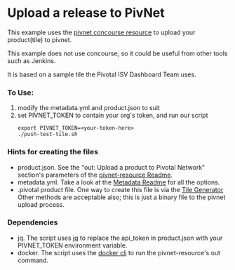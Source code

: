 # Upload a release to PivNet 
This example uses the [pivnet concourse resource](https://github.com/pivotal-cf/pivnet-resource) to upload your product(tile) to pivnet.

This example does not use concourse, so it could be useful from
other tools such as Jenkins. 

It is based on a sample tile the Pivotal ISV Dashboard Team uses.

### To Use:
  1. modify the metadata.yml and product.json to suit
  1. set PIVNET_TOKEN to contain your org's token, and run our script
     ```
     export PIVNET_TOKEN=<your-token-here>
     ./push-test-tile.sh
     ```

### Hints for creating the files

- product.json. See the "out: Upload a product to Pivotal Network" section's parameters of the [pivnet-resource Readme](https://github.com/pivotal-cf/pivnet-resource).
- metadata.yml. Take a look at the [Metadata Readme](https://github.com/pivotal-cf/pivnet-resource/tree/master/metadata) for all the options.
- .pivotal product file.  One way to create this file is via 
the [Tile Generator](https://docs.pivotal.io/tiledev/2-1/tile-generator.html)  Other methods are acceptable also; this is just a binary file to the pivnet upload process. 

### Dependencies
- jq.  The script uses [jq](https://stedolan.github.io/jq/) to replace the api_token in product.json with your PIVNET_TOKEN environment variable.
- docker.  The script uses the [docker cli](https://www.docker.com/products/docker-desktop) to run the pivnet-resource's out command. 
